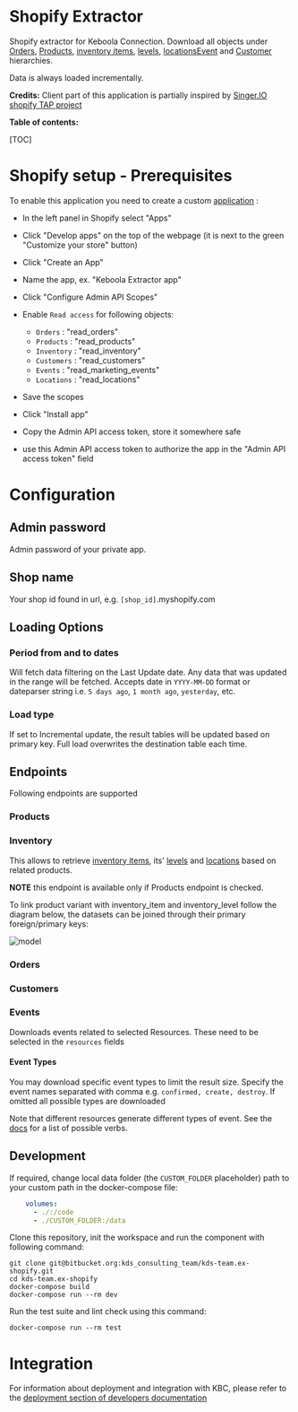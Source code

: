 # Shopify Extractor

Shopify extractor for Keboola Connection. 
Download all objects under [Orders](https://shopify.dev/docs/admin-api/rest/reference/orders/order#index-2020-10), 
[Products](https://shopify.dev/docs/admin-api/rest/reference/products/product), 
[inventory items](https://shopify.dev/api/admin-rest/2021-10/resources/inventoryitem#resource_object), 
[levels](https://shopify.dev/api/admin-rest/2021-10/resources/inventorylevel#top), 
[locations](https://shopify.dev/api/admin-rest/2021-10/resources/location#top)[Event](https://shopify.dev/docs/admin-api/rest/reference/events/event) and 
[Customer](https://shopify.dev/docs/admin-api/rest/reference/customers) hierarchies. 

Data is always loaded incrementally.


**Credits:** Client part of this application is partially inspired by 
[Singer.IO shopify TAP project](https://github.com/singer-io/tap-shopify)

**Table of contents:**  
  
[TOC]


# Shopify setup - Prerequisites

To enable this application you need to create a
custom [application](https://help.shopify.com/en/manual/apps/custom-apps) :


- In the left panel in Shopify select "Apps"
- Click "Develop apps" on the top of the webpage (it is next to the green "Customize your store" button)
- Click "Create an App"
- Name the app, ex. "Keboola Extractor app"
- Click "Configure Admin API Scopes"
- Enable `Read access` for following objects:
    - `Orders` : "read_orders"
    - `Products` : "read_products"
    - `Inventory` : "read_inventory"
    - `Customers` : "read_customers"
    - `Events` : "read_marketing_events"
    - `Locations` : "read_locations"
  
- Save the scopes
- Click "Install app"
- Copy the Admin API access token, store it somewhere safe

- use this Admin API access token to authorize the app in the "Admin API access token" field



# Configuration

## Admin password

Admin password of your private app.

## Shop name

Your shop id found in url, e.g. `[shop_id]`.myshopify.com


## Loading Options

### Period from and to dates

Will fetch data filtering on the Last Update date. Any data that was updated in the range will be fetched.
Accepts date in `YYYY-MM-DD` format or dateparser string i.e. `5 days ago`, `1 month ago`, `yesterday`, etc.

### Load type

If set to Incremental update, the result tables will be updated based on primary key.
 Full load overwrites the destination table each time.

## Endpoints

Following endpoints are supported

### Products

### Inventory

This allows to retrieve [inventory items](https://shopify.dev/api/admin-rest/2021-10/resources/inventoryitem#resource_object), 
its' [levels](https://shopify.dev/api/admin-rest/2021-10/resources/inventorylevel#top) 
and [locations](https://shopify.dev/api/admin-rest/2021-10/resources/location#top) based on related products.

**NOTE** this endpoint is available only if Products endpoint is checked.

To link product variant with inventory_item and inventory_level follow the diagram below, the datasets can be joined through
 their primary foreign/primary keys:

![model](https://shopify.dev/assets/api/reference/inventory-4b12bfe5466efda91c64da3c488e58b9b52cce2feae2ad7119115e377b226103.png)

### Orders
### Customers

### Events

Downloads events related to selected Resources. These need to be selected in the `resources` fields

#### Event Types

You may download specific event types to limit the result size. Specify the event names separated with comma 
e.g. `confirmed, create, destroy`. If omitted all possible types are downloaded

Note that different resources generate different types of event. 
See the [docs](https://shopify.dev/docs/admin-api/rest/reference/events/event#resources-that-can-create-events) for a list of possible verbs.

## Development

If required, change local data folder (the `CUSTOM_FOLDER` placeholder) path to your custom path in the docker-compose file:

```yaml
    volumes:
      - ./:/code
      - ./CUSTOM_FOLDER:/data
```

Clone this repository, init the workspace and run the component with following command:

```shell script
git clone git@bitbucket.org:kds_consulting_team/kds-team.ex-shopify.git
cd kds-team.ex-shopify
docker-compose build
docker-compose run --rm dev
```

Run the test suite and lint check using this command:

```
docker-compose run --rm test
```

# Integration

For information about deployment and integration with KBC, please refer to the [deployment section of developers documentation](https://developers.keboola.com/extend/component/deployment/) 